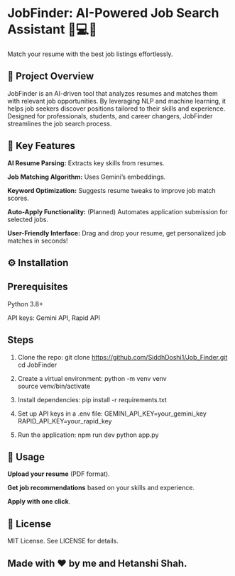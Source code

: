 # JobFinder: AI-Powered Job Search Assistant 💼💻🌟

Match your resume with the best job listings effortlessly.

## 📌 Project Overview

JobFinder is an AI-driven tool that analyzes resumes and matches them with relevant job opportunities. By leveraging NLP and machine learning, it helps job seekers discover positions tailored to their skills and experience. Designed for professionals, students, and career changers, JobFinder streamlines the job search process.

## 🚀 Key Features

**AI Resume Parsing:** Extracts key skills from resumes.

**Job Matching Algorithm:** Uses Gemini’s embeddings.

**Keyword Optimization:** Suggests resume tweaks to improve job match scores.

**Auto-Apply Functionality:** (Planned) Automates application submission for selected jobs.

**User-Friendly Interface:** Drag and drop your resume, get personalized job matches in seconds!

## ⚙️ Installation

## Prerequisites

Python 3.8+

API keys: Gemini API, Rapid API

## Steps
1. Clone the repo:
   git clone https://github.com/SiddhDoshi1/Job_Finder.git
   cd JobFinder

3. Create a virtual environment:
   python -m venv venv  
   source venv/bin/activate

4. Install dependencies:
   pip install -r requirements.txt

5. Set up API keys in a .env file:
   GEMINI_API_KEY=your_gemini_key  
   RAPID_API_KEY=your_rapid_key  

6. Run the application:
   npm run dev
   python app.py

## 🔧 Usage

**Upload your resume** (PDF format).

**Get job recommendations** based on your skills and experience.

**Apply with one click**.

## 📝 License

MIT License. See LICENSE for details.

## Made with ❤️ by me and Hetanshi Shah.
